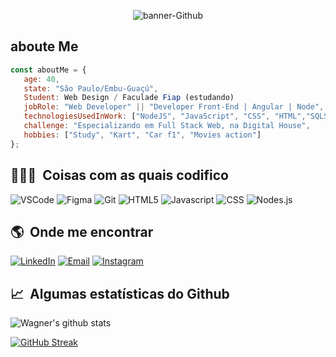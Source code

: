 <p align="center">
  <img src="https://user-images.githubusercontent.com/98858000/208317939-ca5e6bdc-53c5-4fe2-8022-425b126ff5da.jpg"  alt="banner-Github" border="0"> 
  
</p>

<h2> aboute Me</h2>

```javascript
const aboutMe = {
   age: 40,
   state: "São Paulo/Embu-Guaçú",
   Student: Web Design / Faculade Fiap (estudando)
   jobRole: "Web Developer" || "Developer Front-End | Angular | Node",
   technologiesUsedInWork: ["NodeJS", "JavaScript", "CSS", "HTML","SQLServer"],
   challenge: "Especializando em Full Stack Web, na Digital House",
   hobbies: ["Study", "Kart", "Car f1", "Movies action"]
};
```
   
<h2>👩🏾‍💻 &nbsp;Coisas com as quais codifico</h2>
<p>
  <img alt="VSCode" src="https://img.shields.io/badge/-Visual_Studio_Code-0078D4?style=flat-square&logo=visual%20studio%20code&logoColor=white" />
  <img alt="Figma" src="https://img.shields.io/badge/-Figma-F24E1E?style=flat-square&logo=figma&logoColor=white" />
  <img alt="Git" src="https://img.shields.io/badge/-Git-F05032?style=flat-square&logo=git&logoColor=white" />
  <img alt="HTML5" src="https://img.shields.io/badge/-HTML5-E34F26?style=flat-square&logo=html5&logoColor=white" />
  <img alt="Javascript" src="https://img.shields.io/badge/-JavaScript-F7DF1E?style=flat-square&logo=javascript&logoColor=black" />
  <img alt="CSS" src="https://img.shields.io/badge/CSS-css-green" />
  <img alt="Nodes.js" src="https://img.shields.io/badge/NODE.JS-nodes-green"/>
</p>
  
<h2>🌎 &nbsp;Onde me encontrar</h2>
<p>
  <a href="https://www.linkedin.com/in/wagnermfrodrigues/" target="_blank"><img alt="LinkedIn" src="https://img.shields.io/badge/-Linkedin-%230077B5.svg?&style=for-the-badge&logo=linkedin&logoColor=white" /></a>
  <a href="mailto:gerencia988@gmail.com" target="_blank"><img alt="Email" src="https://img.shields.io/badge/-Email-EA4335?style=for-the-badge&logo=gmail&logoColor=white" /></a>
  <a href="https://www.instagram.com/wagnermfrodrigues/" target="_blank"><img alt="Instagram" src="https://img.shields.io/badge/-Instagram-E4405F?style=for-the-badge&logo=instagram&logoColor=white" /></a>
</p>

<h2>📈 &nbsp;Algumas estatísticas do Github</h2>
<span align="left">

![Wagner's github stats](https://github-readme-stats.vercel.app/api?username=wagnermf&show_icons=true&hide_border=true&bg_color=6f12ff&title_color=F43F91&icon_color=F43F91&text_color=FFFFFF)

<span align="left">
   
[![GitHub Streak](http://github-readme-streak-stats.herokuapp.com?user=wagnermf&theme=neon-dark&hide_border=true&date_format=M%20j%5B%2C%20Y%5D&ring=F43F91&fire=F43F91&sideNums=F43F91&sideLabels=FFFFFF&dates=F43F91&stroke=F43F9100&currStreakNum=F43F91&currStreakLabel=FFFFFF&background=6F12FF)](https://git.io/streak-stats)   

</span>

